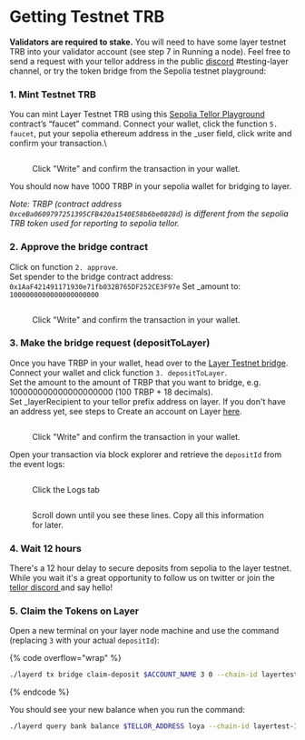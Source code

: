 # Getting Testnet TRB

**Validators are required to stake.**  You will need to have some layer testnet TRB into your validator account (see step 7 in Running a node). Feel free to send a request with your tellor address in the public [discord](https://discord.gg/tellor) #testing-layer channel, or try the token bridge from the Sepolia testnet playground:

### 1. Mint Testnet TRB

You can mint Layer Testnet TRB using this [Sepolia Tellor Playground](https://sepolia.etherscan.io/address/0xceBa0609797251395CFB420a1540E58b6be0828d#writeContract) contract’s “faucet” command. Connect your wallet, click the function `5. faucet`, put your sepolia ethereum address in the \_user field, click write and confirm your transaction.\


<figure><img src="../../.gitbook/assets/Screenshot 2024-08-13 at 11.36.39 AM.png" alt=""><figcaption><p>Click "Write" and confirm the transaction in your wallet.</p></figcaption></figure>

You should now have 1000 TRBP in your sepolia wallet for bridging to layer.

_Note: TRBP (contract address `0xceBa0609797251395CFB420a1540E58b6be0828d`) is different from the sepolia TRB token used for reporting to sepolia tellor._

### 2. Approve the bridge contract

Click on function `2. approve`. \
Set spender to the bridge contract address: `0x1AaF421491171930e71fb032B765DF252CE3F97e` Set \_amount to: `1000000000000000000000`

<figure><img src="../../.gitbook/assets/Screenshot 2024-08-13 at 9.17.43 AM.png" alt=""><figcaption><p>Click "Write" and confirm the transaction in your wallet.</p></figcaption></figure>

### 3. Make the bridge request (depositToLayer)

Once you have TRBP in your wallet, head over to the [Layer Testnet bridge](https://sepolia.etherscan.io/address/0x1AaF421491171930e71fb032B765DF252CE3F97e#writeContract). Connect your wallet and click function `3. depositToLayer`. \
Set the amount to the amount of TRBP that you want to bridge, e.g. 100000000000000000000 (100 TRBP + 18 decimals).\
Set \_layerRecipient to your tellor prefix address on layer. If you don't have an address yet, see steps to Create an account on Layer [here](../run-a-layer-node/).

<figure><img src="../../.gitbook/assets/Screenshot 2024-08-13 at 11.47.26 AM.png" alt=""><figcaption><p>Click "Write" and confirm the transaction in your wallet.</p></figcaption></figure>

Open your transaction via block explorer and retrieve the `depositId` from the event logs:

<figure><img src="../../.gitbook/assets/Screenshot 2024-08-13 at 12.21.29 PM.png" alt=""><figcaption><p>Click the Logs tab</p></figcaption></figure>

<figure><img src="../../.gitbook/assets/Screenshot 2024-08-13 at 12.21.15 PM.png" alt=""><figcaption><p>Scroll down until you see these lines. Copy all this information for later.</p></figcaption></figure>

### 4. Wait 12 hours

There's a 12 hour delay to secure deposits from sepolia to the layer testnet. While you wait it's a great opportunity to follow us on twitter or join the [tellor discord ](https://discord.gg/tellor)and say hello!

### 5. Claim the Tokens on Layer

Open a new terminal on your layer node machine and use the command (replacing `3` with your actual `depositId`):

{% code overflow="wrap" %}
```sh
./layerd tx bridge claim-deposit $ACCOUNT_NAME 3 0 --chain-id layertest-1 --keyring-backend $KEYRING_BACKEND --home $LAYERD_NODE_HOME --keyring-dir $LAYERD_NODE_HOME --fees 1000loya
```
{% endcode %}

You should see your new balance when you run the command:

```sh
./layerd query bank balance $TELLOR_ADDRESS loya --chain-id layertest-1
```

<figure><img src="../../.gitbook/assets/Screenshot 2024-08-13 at 12.27.20 PM.png" alt=""><figcaption></figcaption></figure>
